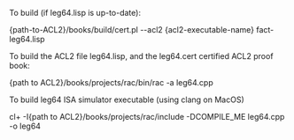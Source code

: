 To build (if leg64.lisp is up-to-date):

{path-to-ACL2}/books/build/cert.pl --acl2 {acl2-executable-name} fact-leg64.lisp


To build the ACL2 file leg64.lisp, and the leg64.cert certified ACL2 proof book:

{path to ACL2}/books/projects/rac/bin/rac -a leg64.cpp


To build leg64 ISA simulator executable (using clang on MacOS)

cl+ -I{path to ACL2}/books/projects/rac/include -DCOMPILE_ME leg64.cpp -o leg64
